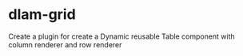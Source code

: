 # dlam-grid
Create a plugin for create a Dynamic reusable Table component with column renderer and row renderer
